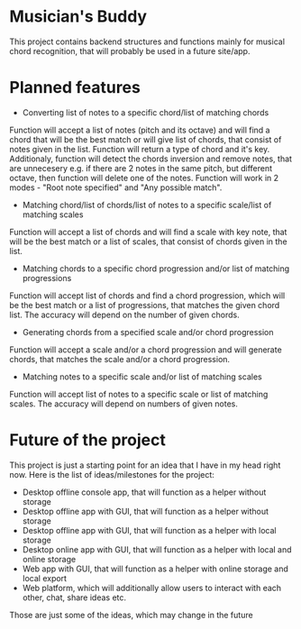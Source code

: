 # Musician's Buddy
This project contains backend structures and functions mainly for musical chord recognition, that will probably be used in a future site/app.

# Planned features

 - Converting list of notes to a specific chord/list of matching chords

  Function will accept a list of notes (pitch and its octave) and will find a chord that will be the best match or will give list of chords, that consist of notes given in the list. Function will return a type of chord and it's key. Additionaly, function will detect the chords inversion and remove notes, that are unnecesery e.g. if there are 2 notes in the same pitch, but different octave, then function will delete one of the notes.
Function will work in 2 modes - "Root note specified" and "Any possible match".


 - Matching chord/list of chords/list of notes to a specific scale/list of matching scales

Function will accept a list of chords and will find a scale with key note, that will be the best match or a list of scales, that consist of chords given in the list.

 - Matching chords to a specific chord progression and/or list of matching progressions
 
Function will accept list of chords and find a chord progression, which will be the best match or a list of progressions, that matches the given chord list. The accuracy will depend on the number of given chords.

 - Generating chords from a specified scale and/or chord progression
 
Function will accept a scale and/or a chord progression and will generate chords, that matches the scale and/or a chord progression.
 
 - Matching notes to a specific scale and/or list of matching scales

Function will accept list of notes to a specific scale or list of matching scales. The accuracy will depend on numbers of given notes.

# Future of the project

This project is just a starting point for an idea that I have in my head right now. Here is the list of ideas/milestones for the project:
- Desktop offline console app, that will function as a helper without storage
- Desktop offline app with GUI, that will function as a helper without storage
- Desktop offline app with GUI, that will function as a helper with local storage
- Desktop online app with GUI, that will function as a helper with local and online storage
- Web app with GUI, that will function as a helper with online storage and local export
- Web platform, which will additionally allow users to interact with each other, chat, share ideas etc.

Those are just some of the ideas, which may change in the future
